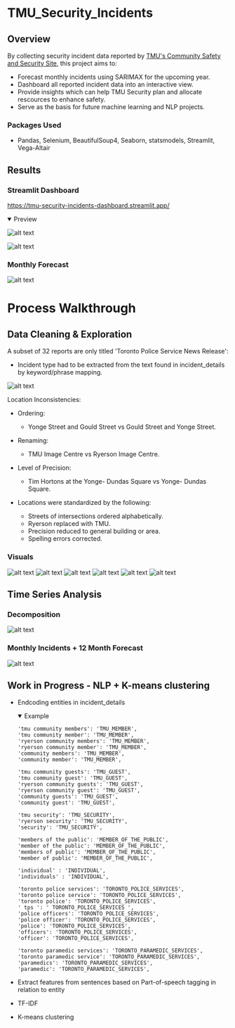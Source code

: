# TMU_Security_Incidents
## Overview
By collecting security incident data reported by [TMU's Community Safety and Security Site](https://www.torontomu.ca/community-safety-security/security-incidents/list-of-security-incidents/), this project aims to:
- Forecast monthly incidents using SARIMAX for the upcoming year.
- Dashboard all reported incident data into an interactive view.
- Provide insights which can help TMU Security plan and allocate rescources to enhance safety.
- Serve as the basis for future machine learning and NLP projects.

### Packages Used
- Pandas, Selenium, BeautifulSoup4, Seaborn, statsmodels, Streamlit, Vega-Altair

## Results

### Streamlit Dashboard
https://tmu-security-incidents-dashboard.streamlit.app/

  <details open>
  <summary>Preview</summary>
    
  ![alt text](https://github.com/timothycho01/TMU_Security_Incidents/blob/main/readme_visuals/dashboard.png?raw=true)
  
  </details>

![alt text](https://github.com/timothycho01/TMU_Security_Incidents/blob/main/readme_visuals/dashboard_demo.gif?raw=true)

### Monthly Forecast
![alt text](https://github.com/timothycho01/TMU_Security_Incidents/blob/main/readme_visuals/monthly_history_and_forecast.png?raw=true)

# Process Walkthrough
## Data Cleaning & Exploration
A subset of 32 reports are only titled 'Toronto Police Service News Release':
- Incident type had to be extracted from the text found in incident_details by keyword/phrase mapping.

![alt text](https://github.com/timothycho01/TMU_Security_Incidents/blob/main/readme_visuals/incidents_from_news_releases.png?raw=true)

Location Inconsistencies:
- Ordering:
  - Yonge Street and Gould Street vs Gould Street and Yonge Street.

- Renaming:
  - TMU Image Centre vs Ryerson Image Centre.

- Level of Precision:
  - Tim Hortons at the Yonge- Dundas Square vs Yonge- Dundas Square.
    
- Locations were standardized by the following:
  - Streets of intersections ordered alphabetically.
  - Ryerson replaced with TMU.
  - Precision reduced to general building or area.
  - Spelling errors corrected.

### Visuals
![alt text](https://github.com/timothycho01/TMU_Security_Incidents/blob/main/readme_visuals/incidents_by_location.png?raw=true)
![alt text](https://github.com/timothycho01/TMU_Security_Incidents/blob/main/readme_visuals/incidents_by_type.png?raw=true)
![alt text](https://github.com/timothycho01/TMU_Security_Incidents/blob/main/readme_visuals/incidents_by_hour.png?raw=true)
![alt text](https://github.com/timothycho01/TMU_Security_Incidents/blob/main/readme_visuals/incidents_by_weekday.png?raw=true)
![alt text](https://github.com/timothycho01/TMU_Security_Incidents/blob/main/readme_visuals/incidents_by_month.png?raw=true)
![alt text](https://github.com/timothycho01/TMU_Security_Incidents/blob/main/readme_visuals/incidents_by_year.png?raw=true)

## Time Series Analysis
### Decomposition
![alt text](https://github.com/timothycho01/TMU_Security_Incidents/blob/main/readme_visuals/decomposition.png?raw=true)

### Monthly Incidents + 12 Month Forecast
![alt text](https://github.com/timothycho01/TMU_Security_Incidents/blob/main/readme_visuals/monthly_history_and_forecast.png?raw=true)

## Work in Progress - NLP + K-means clustering 
- Endcoding entities in incident_details
  <details open>
  <summary>Example</summary>

  ```
  'tmu community members': 'TMU_MEMBER',
  'tmu community member': 'TMU_MEMBER',
  'ryerson community members': 'TMU_MEMBER',
  'ryerson community member': 'TMU_MEMBER',
  'community members': 'TMU_MEMBER',
  'community member': 'TMU_MEMBER',

  'tmu community guests': 'TMU_GUEST',
  'tmu community guest': 'TMU_GUEST',
  'ryerson community guests': 'TMU_GUEST',
  'ryerson community guest': 'TMU_GUEST',
  'community guests': 'TMU_GUEST',
  'community guest': 'TMU_GUEST',

  'tmu security': 'TMU_SECURITY',
  'ryerson security': 'TMU_SECURITY',
  'security': 'TMU_SECURITY',

  'members of the public': 'MEMBER_OF_THE_PUBLIC',
  'member of the public': 'MEMBER_OF_THE_PUBLIC',
  'members of public': 'MEMBER_OF_THE_PUBLIC',
  'member of public': 'MEMBER_OF_THE_PUBLIC',

  'individual' : 'INDIVIDUAL',
  'individuals' : 'INDIVIDUAL',

  'toronto police services': 'TORONTO_POLICE_SERVICES',
  'toronto police service': 'TORONTO_POLICE_SERVICES',
  'toronto police': 'TORONTO_POLICE_SERVICES',
  ' tps ': ' TORONTO_POLICE_SERVICES ',
  'police officers': 'TORONTO_POLICE_SERVICES',
  'police officer': 'TORONTO_POLICE_SERVICES',
  'police': 'TORONTO_POLICE_SERVICES',
  'officers': 'TORONTO_POLICE_SERVICES',
  'officer': 'TORONTO_POLICE_SERVICES',

  'toronto paramedic services': 'TORONTO_PARAMEDIC_SERVICES',
  'toronto paramedic service': 'TORONTO_PARAMEDIC_SERVICES',
  'paramedics': 'TORONTO_PARAMEDIC_SERVICES',
  'paramedic': 'TORONTO_PARAMEDIC_SERVICES',
  ```
  </details>
- Extract features from sentences based on Part-of-speech tagging in relation to entity
- TF-IDF
- K-means clustering
